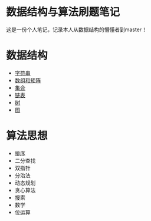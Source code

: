# 数据结构与算法刷题笔记
这是一份个人笔记，记录本人从数据结构的懵懂者到master！

# 数据结构

- [字符串](DS&ALGO/字符串.md)
- [数组和矩阵](DS&ALGO/数组和矩阵.md)
- [集合](DS&ALGO/集合.md)
- [链表](DS&ALGO/链表.md)
- [树](DS&ALGO/树.md)
- [图](DS&ALGO/图.md)


# 算法思想

- [排序](DS&ALGO/排序.md)
- 二分查找
- 双指针
- 分治法
- 动态规划
- 贪心算法
- 搜索
- 数学
- 位运算